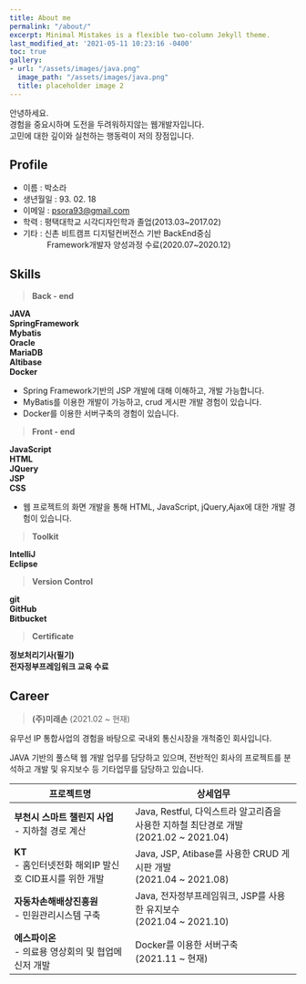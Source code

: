 ```yaml
---
title: About me
permalink: "/about/"
excerpt: Minimal Mistakes is a flexible two-column Jekyll theme.
last_modified_at: '2021-05-11 10:23:16 -0400'
toc: true
gallery:
- url: "/assets/images/java.png"
  image_path: "/assets/images/java.png"
  title: placeholder image 2
---
```


안녕하세요.<br>
경험을 중요시하며 도전을 두려워하지않는 웹개발자입니다.<br>
고민에 대한 깊이와 실천하는 행동력이 저의 장점입니다.
## Profile

- 이름 : 박소라
- 생년월일 : 93. 02. 18
- 이메일 : psora93@gmail.com
- 학력 : 평택대학교 시각디자인학과 졸업(2013.03~2017.02)
- 기타 : 신촌 비트캠프 디지털컨버전스 기반 BackEnd중심<br>
&emsp;&emsp;&emsp;Framework개발자 양성과정 수료(2020.07~2020.12)

## Skills
> <b>Back - end</b><br>
 
 <b>JAVA </b><br>
 <b>SpringFramework </b><br>
 <b>Mybatis </b><br>
 <b>Oracle </b><br>
 <b>MariaDB </b><br>
  <b>Altibase</b><br>
 <b>Docker</b>

- Spring Framework기반의 JSP 개발에 대해 이해하고, 개발 가능합니다.
- MyBatis를 이용한 개발이 가능하고, crud 게시판 개발 경험이 있습니다.
- Docker를 이용한 서버구축의 경험이 있습니다.

> <b>Front - end</b><br>

<b>JavaScript </b><br>
<b>HTML </b><br>
<b>JQuery </b><br>
<b>JSP </b><br>
<b>CSS</b>

- 웹 프로젝트의 화면 개발을 통해 HTML, JavaScript, jQuery,Ajax에 대한 개발 경험이 있습니다.

> <b>Toolkit</b><br>

<b>IntelliJ</b><br>
<b>Eclipse</b><br>


> <b>Version Control</b><br>

<b>git</b><br>
<b>GitHub</b><br>
<b>Bitbucket</b><br>


> <b>Certificate</b><br>

<b>정보처리기사(필기)</b><br>
<b>전자정부프레임워크 교육 수료</b>
## Career
><b> (주)미래손</b>&nbsp;(2021.02 ~ 현재)

유무선 IP 통합사업의 경험을 바탕으로 국내외 통신시장을 개척중인 회사입니다.

JAVA 기반의 풀스택 웹 개발 업무를 담당하고 있으며, 전반적인 회사의 프로젝트를 분석하고 개발 및 유지보수 등 기타업무를 담당하고 있습니다.

| 프로젝트명                                        | 상세업무                                       |
| ------------------------------------------- | ----------------------------------------------------- |
|<b>부천시 스마트 챌린지 사업</b> <br>- 지하철 경로 계산 |Java, Restful, 다익스트라 알고리즘을 사용한 지하철 최단경로 개발<br>(2021.02 ~ 2021.04)|
| <b>KT</b><br>- 홈인터넷전화 해외IP 발신호 CID표시를 위한 개발 | Java, JSP, Atibase를 사용한 CRUD 게시판 개발<br>(2021.04 ~ 2021.08)|
| <b>자동차손해배상진흥원</b><br>- 민원관리시스템 구축 | Java, 전자정부프레임워크, JSP를 사용한 유지보수<br>(2021.04 ~ 2021.10)|
| <b>에스파이온</b><br>- 의료용 영상회의 및 협업메신저 개발 | Docker를 이용한 서버구축<br>(2021.11 ~ 현재)|
